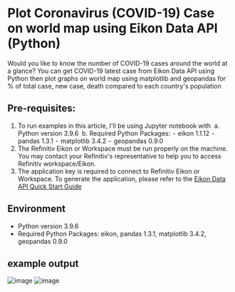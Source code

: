 # Plot Coronavirus (COVID-19) Case on world map using Eikon Data API (Python)
Would you like to know the number of COVID-19 cases around the world at a glance? You can get COVID-19 latest case from Eikon Data API using Python then plot graphs on world map using matplotlib and geopandas for % of total case, new case, death compared to each country's population

## Pre-requisites:
1. To run examples in this article, I'll be using Jupyter notebook with
 a. Python version 3.9.6
 b. Required Python Packages:
 -  eikon 1.1.12
 -  pandas 1.3.1
 -  matplotlib 3.4.2
 -   geopandas 0.9.0
2. The Refinitiv Eikon or Workspace must be run properly on the machine.
You may contact your Refinitiv's representative to help you to access Refinitiv workspace/Eikon.
3. The application key is required to connect to Refinitiv Eikon or Workspace. To generate the application, please refer to the [Eikon Data API Quick Start Guide](https://developers.refinitiv.com/en/api-catalog/eikon/eikon-data-api/quick-start)
## Environment
- Python version 3.9.6
- Required Python Packages: eikon, pandas 1.3.1, matplotlib 3.4.2, geopandas 0.9.0
## example output
![image](https://user-images.githubusercontent.com/89068039/132686328-e95fb79c-6ba3-4ba0-81b5-c41e258e915a.png)
![image](https://user-images.githubusercontent.com/89068039/132686413-923e90b9-aea1-42eb-b9b0-2c91a840eca1.png)

